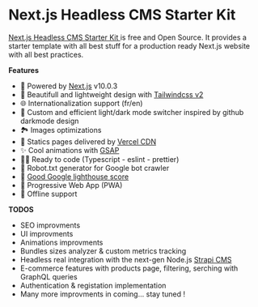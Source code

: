 # Next.js Headless CMS Starter Kit 

[Next.js Headless CMS Starter Kit ](https://nextjs-template.flosrn.vercel.app) is free and Open Source. It provides a starter template with all best stuff for a production ready Next.js website with all best practices.

**Features**

- 🚀 Powered by [Next.js](https://nextjs.org/) v10.0.3
- 🍃 Beautifull and lightweight design with [Tailwindcss v2](https://tailwindcss.com)
- 🌐 Internationalization support (fr/en)
- 🌙 Custom and efficient light/dark mode switcher inspired by github darkmode design
- 🏞 Images optimizations
- 🔺 Statics pages delivered by [Vercel CDN](https://vercel.com)
- ✨ Cool animations with [GSAP](https://greensock.com/gsap/)
- 👨‍💻 Ready to code (Typescript - eslint - prettier)
- 🤖 Robot.txt generator for Google bot crawler
- 💯 [Good Google lighthouse score](https://developers.google.com/speed/pagespeed/insights/?hl=fr&url=https%3A%2F%2Fhttps://nextjs-headless-cms-starter-kit.flosrn.vercel.app)
- 📱 Progressive Web App (PWA)
- 📴 Offline support



**TODOS** 

- SEO improvments
- UI improvments
- Animations improvments
- Bundles sizes analyzer & custom metrics tracking
- Headless real integration with the next-gen Node.js [Strapi CMS](https://strapi.io/)
- E-commerce features with products page, filtering, serching with GraphQL queries
- Authentication & registation implementation
- Many more improvments in coming... stay tuned !

